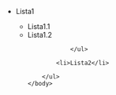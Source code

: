 <html>
	<head>
		<title>1860755 1º commit </title>
	</head>
	<body>
		<ul>
			<li>Lista1</li>
				<ul>
					<li>Lista1.1</li>
					<li>Lista1.2</li>
			
				</ul>

			<li>Lista2</li>
			
		</ul>
	</body>
</html>